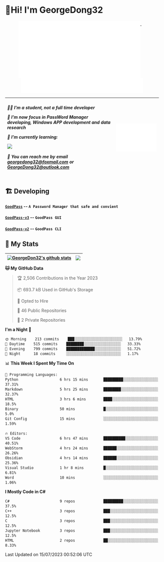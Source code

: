 # 👋Hi! I'm GeorgeDong32
<p align="center">
  <a href="#">
    <img width="400" align="top" src="https://github.com/GeorgeDong32/GeorgeDong32/blob/main/metrics.classic.svg" />
  </a>
  &emsp;
  <a href="#">
    <img width="400" align="top" src="https://github.com/GeorgeDong32/GeorgeDong32/blob/main/metrics.achievements.svg" />
  </a>
</p>

| <h5 align="left"> <p>🧑‍🎓 I'm a student, not a full time developer</p> <p>👀 I’m now focus in PassWord Manager developing, Windows APP development and data research</p> <p>📖 I’m currently learning:</p> <p><img height="28" src="https://skillicons.dev/icons?i=cs,c,cpp,matlab,cmake,py,dotnet,unity" /></p> <p>💬 You can reach me by email georgedong32@foxmail.com or GeorgeDong32@outlook.com</p></h5> | <img width="450" alt="my-commit-calendar" src="https://github.com/GeorgeDong32/GeorgeDong32/blob/main/metrics.plugin.isocalendar.svg" > |
| ------------- | ------------- |

## 🏗️ Developing
#### [`GoodPass`](https://github.com/GeorgeDong32/GoodPass) -- `A Password Manager that safe and convient`
#### [`GoodPass-v3`](https://github.com/GeorgeDong32/GoodPass-v3) -- `GoodPass GUI`
#### [`GoodPass-v2`](https://github.com/GeorgeDong32/GoodPass-v2) -- `GoodPass CLI`

## 🚀 My Stats

| <a href="https://github.com/GeorgeDong32/github-readme-stats"><img align="center" src="https://github-readme-stats-georgedong32.vercel.app/api?username=GeorgeDong32&show_icons=true&bg_color=45,34558b,FFFFFF&title_color=FFFFFF&icon_color=F5DF4D&hide_border=1" alt="GeorgeDon32's github stats" /></a> | <a href="https://github.com/GeorgeDong32/github-readme-stats"><img align="center" height="192" src="https://github-readme-stats-georgedong32.vercel.app/api/top-langs/?username=GeorgeDong32&layout=compact&bg_color=45,FFFFFF,34558b&title_color=555555&hide_border=1&langs_count=7&size_weight=1.2&count_weight=0.33" /></a> |
| ------------- | ------------- |


<!--START_SECTION:waka-->
**🐱 My GitHub Data** 

> 🏆 2,506 Contributions in the Year 2023
 > 
> 📦 693.7 kB Used in GitHub's Storage 
 > 
> 💼 Opted to Hire
 > 
> 📜 46 Public Repositories 
 > 
> 🔑 2 Private Repositories  
 > 
**I'm a Night 🦉** 

```text
🌞 Morning    213 commits    ███░░░░░░░░░░░░░░░░░░░░░░   13.79% 
🌆 Daytime    515 commits    ████████░░░░░░░░░░░░░░░░░   33.33% 
🌃 Evening    799 commits    █████████████░░░░░░░░░░░░   51.72% 
🌙 Night      18 commits     ░░░░░░░░░░░░░░░░░░░░░░░░░   1.17%

```


📊 **This Week I Spent My Time On** 

```text
💬 Programming Languages: 
Python                   6 hrs 15 mins       █████████░░░░░░░░░░░░░░░░   37.31% 
Markdown                 5 hrs 25 mins       ████████░░░░░░░░░░░░░░░░░   32.37% 
HTML                     3 hrs 6 mins        ████░░░░░░░░░░░░░░░░░░░░░   18.5% 
Binary                   50 mins             █░░░░░░░░░░░░░░░░░░░░░░░░   5.0% 
Git Config               15 mins             ░░░░░░░░░░░░░░░░░░░░░░░░░   1.59%

🔥 Editors: 
VS Code                  6 hrs 47 mins       ██████████░░░░░░░░░░░░░░░   40.51% 
WebStorm                 4 hrs 24 mins       ██████░░░░░░░░░░░░░░░░░░░   26.26% 
Obsidian                 4 hrs 14 mins       ██████░░░░░░░░░░░░░░░░░░░   25.36% 
Visual Studio            1 hr 8 mins         █░░░░░░░░░░░░░░░░░░░░░░░░   6.81% 
Word                     10 mins             ░░░░░░░░░░░░░░░░░░░░░░░░░   1.06%

```

**I Mostly Code in C#** 

```text
C#                       9 repos             █████████░░░░░░░░░░░░░░░░   37.5% 
C++                      3 repos             ███░░░░░░░░░░░░░░░░░░░░░░   12.5% 
C                        3 repos             ███░░░░░░░░░░░░░░░░░░░░░░   12.5% 
Jupyter Notebook         3 repos             ███░░░░░░░░░░░░░░░░░░░░░░   12.5% 
HTML                     2 repos             ██░░░░░░░░░░░░░░░░░░░░░░░   8.33%

```



 Last Updated on 15/07/2023 00:52:06 UTC
<!--END_SECTION:waka-->


